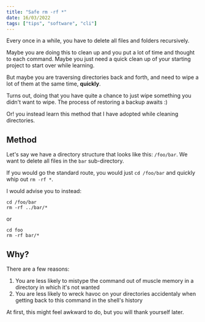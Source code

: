 ```yaml
---
title: "Safe rm -rf *"
date: 16/03/2022
tags: ["tips", "software", "cli"]
---
```


Every once in a while, you have to delete all files and folders recursively.

Maybe you are doing this to clean up and you put a lot of time and thought to each command. Maybe you just need a quick clean up of your starting project to start over while learning.

But maybe you are traversing directories back and forth, and need to wipe a lot of them at the same time, **quickly**.

Turns out, doing that you have quite a chance to just wipe something you didn't want to wipe. The process of restoring a backup awaits :)

Or! you instead learn this method that I have adopted while cleaning directories.

## Method

Let's say we have a directory structure that looks like this: `/foo/bar`. We want to delete all files in the `bar` sub-directory.

If you would go the standard route, you would just `cd /foo/bar` and quickly whip out `rm -rf *`.

I would advise you to instead:

```
cd /foo/bar
rm -rf ../bar/*
```

or

```
cd foo
rm -rf bar/*
```

## Why?

There are a few reasons:

1. You are less likely to mistype the command out of muscle memory in a directory in which it's not wanted
1. You are less likely to wreck havoc on your directories accidentaly when getting back to this command in the shell's history

At first, this might feel awkward to do, but you will thank yourself later.
